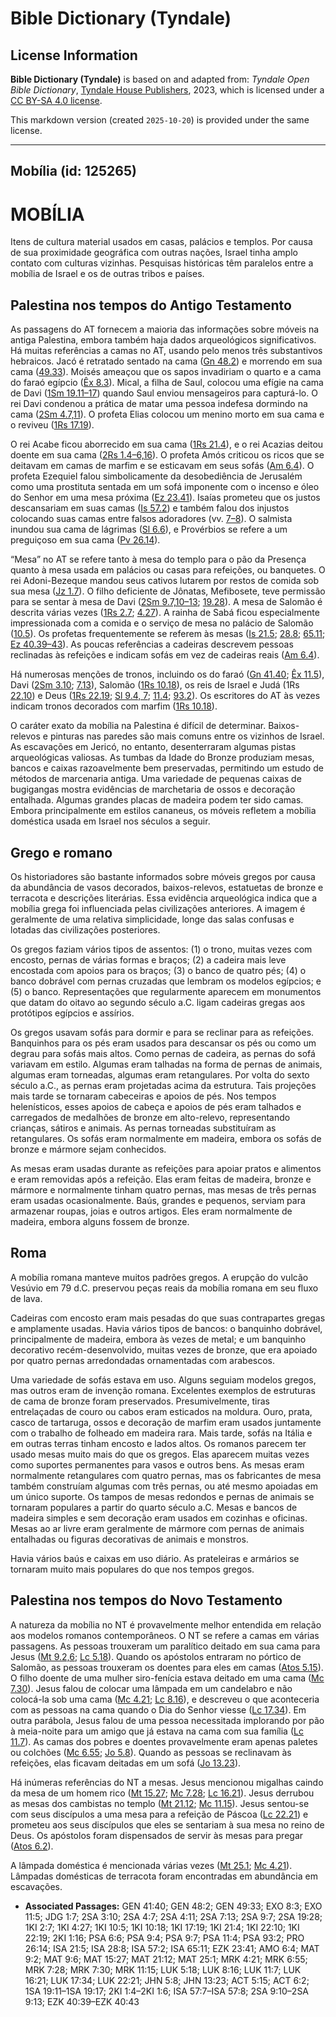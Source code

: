 # Bible Dictionary (Tyndale)

## License Information

**Bible Dictionary (Tyndale)** is based on and adapted from: _Tyndale Open Bible Dictionary_, [Tyndale House Publishers](https://tyndaleopenresources.com/), 2023, which is licensed under a [CC BY-SA 4.0 license](https://creativecommons.org/licenses/by-sa/4.0/legalcode.en).

This markdown version (created `2025-10-20`) is provided under the same license.



--------------------------------

## Mobília (id: 125265)

MOBÍLIA
=======

Itens de cultura material usados em casas, palácios e templos. Por causa de sua proximidade geográfica com outras nações, Israel tinha amplo contato com culturas vizinhas. Pesquisas históricas têm paralelos entre a mobília de Israel e os de outras tribos e países.

Palestina nos tempos do Antigo Testamento
-----------------------------------------

As passagens do AT fornecem a maioria das informações sobre móveis na antiga Palestina, embora também haja dados arqueológicos significativos. Há muitas referências a camas no AT, usando pelo menos três substantivos hebraicos. Jacó é retratado sentado na cama ([Gn 48\.2](https://ref.ly/Gen48:2)) e morrendo em sua cama ([49\.33](https://ref.ly/Gen49:33)). Moisés ameaçou que os sapos invadiriam o quarto e a cama do faraó egípcio ([Êx 8\.3](https://ref.ly/Exod8:3)). Mical, a filha de Saul, colocou uma efígie na cama de Davi ([1Sm 19\.11–17](https://ref.ly/1Sam19:11-1Sam19:17)) quando Saul enviou mensageiros para capturá\-lo. O rei Davi condenou a prática de matar uma pessoa indefesa dormindo na cama ([2Sm 4\.7,11](https://ref.ly/2Sam4:7)). O profeta Elias colocou um menino morto em sua cama e o reviveu ([1Rs 17\.19](https://ref.ly/1Kgs17:19)).

O rei Acabe ficou aborrecido em sua cama ([1Rs 21\.4](https://ref.ly/1Kgs21:4)), e o rei Acazias deitou doente em sua cama ([2Rs 1\.4–6,16](https://ref.ly/2Kgs1:4-2Kgs1:6)). O profeta Amós criticou os ricos que se deitavam em camas de marfim e se esticavam em seus sofás ([Am 6\.4](https://ref.ly/Amos6:4)). O profeta Ezequiel falou simbolicamente da desobediência de Jerusalém como uma prostituta sentada em um sofá imponente com o incenso e óleo do Senhor em uma mesa próxima ([Ez 23\.41](https://ref.ly/Ezek23:41)). Isaías prometeu que os justos descansariam em suas camas ([Is 57\.2](https://ref.ly/Isa57:2)) e também falou dos injustos colocando suas camas entre falsos adoradores (vv. [7–8](https://ref.ly/Isa57:7-Isa57:8)). O salmista inundou sua cama de lágrimas ([Sl 6\.6](https://ref.ly/Ps6:6)), e Provérbios se refere a um preguiçoso em sua cama ([Pv 26\.14](https://ref.ly/Prov26:14)).

“Mesa” no AT se refere tanto à mesa do templo para o pão da Presença quanto à mesa usada em palácios ou casas para refeições, ou banquetes. O rei Adoni\-Bezeque mandou seus cativos lutarem por restos de comida sob sua mesa ([Jz 1\.7](https://ref.ly/Judg1:7)). O filho deficiente de Jônatas, Mefibosete, teve permissão para se sentar à mesa de Davi ([2Sm 9\.7,10–13](https://ref.ly/2Sam9:7); [19\.28](https://ref.ly/2Sam19:28)). A mesa de Salomão é descrita várias vezes ([1Rs 2\.7](https://ref.ly/1Kgs2:7); [4\.27](https://ref.ly/1Kgs4:27)). A rainha de Sabá ficou especialmente impressionada com a comida e o serviço de mesa no palácio de Salomão ([10\.5](https://ref.ly/1Kgs10:5)). Os profetas frequentemente se referem às mesas ([Is 21\.5](https://ref.ly/Isa21:5); [28\.8](https://ref.ly/Isa28:8); [65\.11](https://ref.ly/Isa65:11); [Ez 40\.39–43](https://ref.ly/Ezek40:39-Ezek40:43)). As poucas referências a cadeiras descrevem pessoas reclinadas às refeições e indicam sofás em vez de cadeiras reais ([Am 6\.4](https://ref.ly/Amos6:4)).

Há numerosas menções de tronos, incluindo os do faraó ([Gn 41\.40](https://ref.ly/Gen41:40); [Êx 11\.5](https://ref.ly/Exod11:5)), Davi ([2Sm 3\.10](https://ref.ly/2Sam3:10); [7\.13](https://ref.ly/2Sam7:13)), Salomão ([1Rs 10\.18](https://ref.ly/1Kgs10:18)), os reis de Israel e Judá (1Rs [22\.10](https://ref.ly/1Kgs22:10)) e Deus ([1Rs 22\.19](https://ref.ly/1Kgs22:19); [Sl 9\.4, 7](https://ref.ly/Ps9:4); [11\.4](https://ref.ly/Ps11:4); [93\.2](https://ref.ly/Ps93:2)). Os escritores do AT às vezes indicam tronos decorados com marfim ([1Rs 10\.18](https://ref.ly/1Kgs10:18)).

O caráter exato da mobília na Palestina é difícil de determinar. Baixos\-relevos e pinturas nas paredes são mais comuns entre os vizinhos de Israel. As escavações em Jericó, no entanto, desenterraram algumas pistas arqueológicas valiosas. As tumbas da Idade do Bronze produziam mesas, bancos e caixas razoavelmente bem preservadas, permitindo um estudo de métodos de marcenaria antiga. Uma variedade de pequenas caixas de bugigangas mostra evidências de marchetaria de ossos e decoração entalhada. Algumas grandes placas de madeira podem ter sido camas. Embora principalmente em estilos cananeus, os móveis refletem a mobília doméstica usada em Israel nos séculos a seguir.

Grego e romano
--------------

Os historiadores são bastante informados sobre móveis gregos por causa da abundância de vasos decorados, baixos\-relevos, estatuetas de bronze e terracota e descrições literárias. Essa evidência arqueológica indica que a mobília grega foi influenciada pelas civilizações anteriores. A imagem é geralmente de uma relativa simplicidade, longe das salas confusas e lotadas das civilizações posteriores.

Os gregos faziam vários tipos de assentos: (1\) o trono, muitas vezes com encosto, pernas de várias formas e braços; (2\) a cadeira mais leve encostada com apoios para os braços; (3\) o banco de quatro pés; (4\) o banco dobrável com pernas cruzadas que lembram os modelos egípcios; e (5\) o banco. Representações que regularmente aparecem em monumentos que datam do oitavo ao segundo século a.C. ligam cadeiras gregas aos protótipos egípcios e assírios.

Os gregos usavam sofás para dormir e para se reclinar para as refeições. Banquinhos para os pés eram usados para descansar os pés ou como um degrau para sofás mais altos. Como pernas de cadeira, as pernas do sofá variavam em estilo. Algumas eram talhadas na forma de pernas de animais, algumas eram torneadas, algumas eram retangulares. Por volta do sexto século a.C., as pernas eram projetadas acima da estrutura. Tais projeções mais tarde se tornaram cabeceiras e apoios de pés. Nos tempos helenísticos, esses apoios de cabeça e apoios de pés eram talhados e carregados de medalhões de bronze em alto\-relevo, representando crianças, sátiros e animais. As pernas torneadas substituíram as retangulares. Os sofás eram normalmente em madeira, embora os sofás de bronze e mármore sejam conhecidos.

As mesas eram usadas durante as refeições para apoiar pratos e alimentos e eram removidas após a refeição. Elas eram feitas de madeira, bronze e mármore e normalmente tinham quatro pernas, mas mesas de três pernas eram usadas ocasionalmente. Baús, grandes e pequenos, serviam para armazenar roupas, joias e outros artigos. Eles eram normalmente de madeira, embora alguns fossem de bronze.

Roma
----

A mobília romana manteve muitos padrões gregos. A erupção do vulcão Vesúvio em 79 d.C. preservou peças reais da mobília romana em seu fluxo de lava.

Cadeiras com encosto eram mais pesadas do que suas contrapartes gregas e amplamente usadas. Havia vários tipos de bancos: o banquinho dobrável, principalmente de madeira, embora às vezes de metal; e um banquinho decorativo recém\-desenvolvido, muitas vezes de bronze, que era apoiado por quatro pernas arredondadas ornamentadas com arabescos.

Uma variedade de sofás estava em uso. Alguns seguiam modelos gregos, mas outros eram de invenção romana. Excelentes exemplos de estruturas de cama de bronze foram preservados. Presumivelmente, tiras entrelaçadas de couro ou cabos eram esticados na moldura. Ouro, prata, casco de tartaruga, ossos e decoração de marfim eram usados juntamente com o trabalho de folheado em madeira rara. Mais tarde, sofás na Itália e em outras terras tinham encosto e lados altos. Os romanos parecem ter usado mesas muito mais do que os gregos. Elas aparecem muitas vezes como suportes permanentes para vasos e outros bens. As mesas eram normalmente retangulares com quatro pernas, mas os fabricantes de mesa também construíam algumas com três pernas, ou até mesmo apoiadas em um único suporte. Os tampos de mesas redondos e pernas de animais se tornaram populares a partir do quarto século a.C. Mesas e bancos de madeira simples e sem decoração eram usados em cozinhas e oficinas. Mesas ao ar livre eram geralmente de mármore com pernas de animais entalhadas ou figuras decorativas de animais e monstros.

Havia vários baús e caixas em uso diário. As prateleiras e armários se tornaram muito mais populares do que nos tempos gregos.

Palestina nos tempos do Novo Testamento
---------------------------------------

A natureza da mobília no NT é provavelmente melhor entendida em relação aos modelos romanos contemporâneos. O NT se refere a camas em várias passagens. As pessoas trouxeram um paralítico deitado em sua cama para Jesus ([Mt 9\.2,6](https://ref.ly/Matt9:2); [Lc 5\.18](https://ref.ly/Luke5:18)). Quando os apóstolos entraram no pórtico de Salomão, as pessoas trouxeram os doentes para eles em camas ([Atos 5\.15](https://ref.ly/Acts5:15)). O filho doente de uma mulher siro\-fenícia estava deitado em uma cama ([Mc 7\.30](https://ref.ly/Mark7:30)). Jesus falou de colocar uma lâmpada em um candelabro e não colocá\-la sob uma cama ([Mc 4\.21](https://ref.ly/Mark4:21); [Lc 8\.16](https://ref.ly/Luke8:16)), e descreveu o que aconteceria com as pessoas na cama quando o Dia do Senhor viesse ([Lc 17\.34](https://ref.ly/Luke17:34)). Em outra parábola, Jesus falou de uma pessoa necessitada implorando por pão à meia\-noite para um amigo que já estava na cama com sua família ([Lc 11\.7](https://ref.ly/Luke11:7)). As camas dos pobres e doentes provavelmente eram apenas paletes ou colchões ([Mc 6\.55](https://ref.ly/Mark6:55); [Jo 5\.8](https://ref.ly/John5:8)). Quando as pessoas se reclinavam às refeições, elas ficavam deitadas em um sofá ([Jo 13\.23](https://ref.ly/John13:23)).

Há inúmeras referências do NT a mesas. Jesus mencionou migalhas caindo da mesa de um homem rico ([Mt 15\.27](https://ref.ly/Matt15:27); [Mc 7\.28](https://ref.ly/Mark7:28); [Lc 16\.21](https://ref.ly/Luke16:21)). Jesus derrubou as mesas dos cambistas no templo ([Mt 21\.12](https://ref.ly/Matt21:12); [Mc 11\.15](https://ref.ly/Mark11:15)). Jesus sentou\-se com seus discípulos a uma mesa para a refeição de Páscoa ([Lc 22\.21](https://ref.ly/Luke22:21)) e prometeu aos seus discípulos que eles se sentariam à sua mesa no reino de Deus. Os apóstolos foram dispensados de servir às mesas para pregar ([Atos 6\.2](https://ref.ly/Acts6:2)).

A lâmpada doméstica é mencionada várias vezes ([Mt 25\.1](https://ref.ly/Matt25:1); [Mc 4\.21](https://ref.ly/Mark4:21)). Lâmpadas domésticas de terracota foram encontradas em abundância em escavações.

* **Associated Passages:** GEN 41:40; GEN 48:2; GEN 49:33; EXO 8:3; EXO 11:5; JDG 1:7; 2SA 3:10; 2SA 4:7; 2SA 4:11; 2SA 7:13; 2SA 9:7; 2SA 19:28; 1KI 2:7; 1KI 4:27; 1KI 10:5; 1KI 10:18; 1KI 17:19; 1KI 21:4; 1KI 22:10; 1KI 22:19; 2KI 1:16; PSA 6:6; PSA 9:4; PSA 9:7; PSA 11:4; PSA 93:2; PRO 26:14; ISA 21:5; ISA 28:8; ISA 57:2; ISA 65:11; EZK 23:41; AMO 6:4; MAT 9:2; MAT 9:6; MAT 15:27; MAT 21:12; MAT 25:1; MRK 4:21; MRK 6:55; MRK 7:28; MRK 7:30; MRK 11:15; LUK 5:18; LUK 8:16; LUK 11:7; LUK 16:21; LUK 17:34; LUK 22:21; JHN 5:8; JHN 13:23; ACT 5:15; ACT 6:2; 1SA 19:11–1SA 19:17; 2KI 1:4–2KI 1:6; ISA 57:7–ISA 57:8; 2SA 9:10–2SA 9:13; EZK 40:39–EZK 40:43

